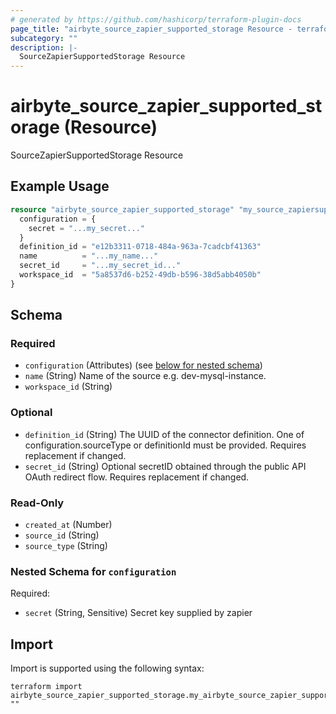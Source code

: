 ```yaml
---
# generated by https://github.com/hashicorp/terraform-plugin-docs
page_title: "airbyte_source_zapier_supported_storage Resource - terraform-provider-airbyte"
subcategory: ""
description: |-
  SourceZapierSupportedStorage Resource
---
```


# airbyte_source_zapier_supported_storage (Resource)

SourceZapierSupportedStorage Resource

## Example Usage

```terraform
resource "airbyte_source_zapier_supported_storage" "my_source_zapiersupportedstorage" {
  configuration = {
    secret = "...my_secret..."
  }
  definition_id = "e12b3311-0718-484a-963a-7cadcbf41363"
  name          = "...my_name..."
  secret_id     = "...my_secret_id..."
  workspace_id  = "5a8537d6-b252-49db-b596-38d5abb4050b"
}
```

<!-- schema generated by tfplugindocs -->
## Schema

### Required

- `configuration` (Attributes) (see [below for nested schema](#nestedatt--configuration))
- `name` (String) Name of the source e.g. dev-mysql-instance.
- `workspace_id` (String)

### Optional

- `definition_id` (String) The UUID of the connector definition. One of configuration.sourceType or definitionId must be provided. Requires replacement if changed.
- `secret_id` (String) Optional secretID obtained through the public API OAuth redirect flow. Requires replacement if changed.

### Read-Only

- `created_at` (Number)
- `source_id` (String)
- `source_type` (String)

<a id="nestedatt--configuration"></a>
### Nested Schema for `configuration`

Required:

- `secret` (String, Sensitive) Secret key supplied by zapier

## Import

Import is supported using the following syntax:

```shell
terraform import airbyte_source_zapier_supported_storage.my_airbyte_source_zapier_supported_storage ""
```
